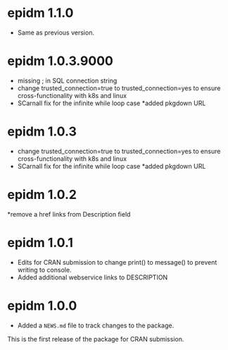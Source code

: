 <!-- NEWS.md is maintained by https://cynkra.github.io/fledge, do not edit -->

# epidm 1.1.0

- Same as previous version.


# epidm 1.0.3.9000

* missing ; in SQL connection string
* change trusted_connection=true to trusted_connection=yes to ensure cross-functionality with k8s and linux
* SCarnall fix for the infinite while loop case
*added pkgdown URL


# epidm 1.0.3

* change trusted_connection=true to trusted_connection=yes to ensure cross-functionality with k8s and linux
* SCarnall fix for the infinite while loop case
*added pkgdown URL


# epidm 1.0.2

*remove a href links from Description field


# epidm 1.0.1

* Edits for CRAN submission to change print() to message() to prevent writing to console.
* Added additional webservice links to DESCRIPTION

# epidm 1.0.0

* Added a `NEWS.md` file to track changes to the package.

This is the first release of the package for CRAN submission.

